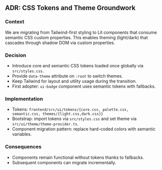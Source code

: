## ADR: CSS Tokens and Theme Groundwork

### Context
We are migrating from Tailwind-first styling to Lit components that consume semantic CSS custom properties. This enables theming (light/dark) that cascades through shadow DOM via custom properties.

### Decision
- Introduce core and semantic CSS tokens loaded once globally via `src/styles.css`.
- Provide `data-theme` attribute on `:root` to switch themes.
- Keep Tailwind for layout and utility usage during the transition.
- First adopter: `ui-badge` component uses semantic tokens with fallbacks.

### Implementation
- Tokens: `frontend/src/ui/tokens/{core.css, palette.css, semantic.css, themes/{light.css,dark.css}}`
- Bootstrap: import tokens via `src/styles.css` and set theme via `src/ui/theme/theme-provider.ts`.
- Component migration pattern: replace hard-coded colors with semantic variables.

### Consequences
- Components remain functional without tokens thanks to fallbacks.
- Subsequent components can migrate incrementally.


